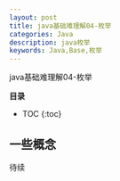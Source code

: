 ```yaml
---
layout: post
title: java基础难理解04-枚举
categories: Java
description: java枚举
keywords: Java,Base,枚举
---
```


java基础难理解04-枚举

**目录**

* TOC
{:toc}

## 一些概念

待续